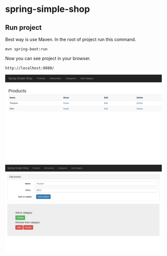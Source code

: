 # spring-simple-shop

Run project
-----------------------------

Best way is use Maven. In the root of project run this command.

```
mvn spring-boot:run
```

Now you can see project in your browser.

```
http://localhost:8080/
```

![Alt text](screens/products.jpg)

![Alt text](screens/product_edit.jpg)